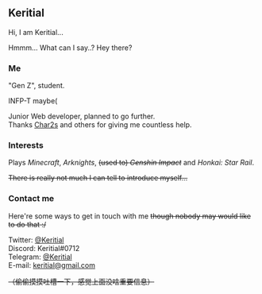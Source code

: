 ## Keritial  

Hi, I am Keritial...

Hmmm... What can I say..? Hey there?

### Me

"Gen Z", student.

INFP-T maybe(

Junior Web developer, planned to go further.  
Thanks [Char2s](https://github.com/TheNightmareX) and others for giving me countless help.

### Interests

Plays *Minecraft*, *Arknights*, ~~(used to) *Genshin Impact*~~ and *Honkai: Star Rail*.

~~There is really not much I can tell to introduce myself...~~

### Contact me

Here're some ways to get in touch with me ~~though nobody may would like to do that :/~~

Twitter: [@Keritial](https://twitter.com/Keritial)  
Discord: Keritial#0712  
Telegram: [@Keritial](https://t.me/Keritial)  
E-mail: [keritial@gmail.com](mailto:keritial@gmail.com)  


~~（偷偷摸摸吐槽一下，感觉上面没啥重要信息）~~
